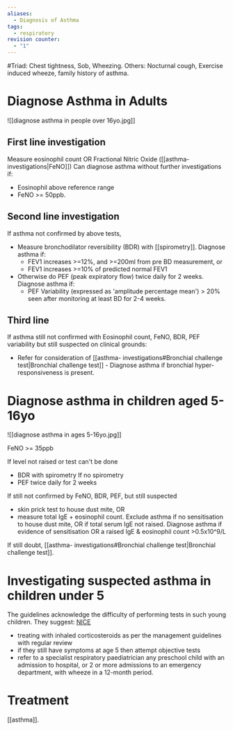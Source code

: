 ```yaml
---
aliases:
  - Diagnosis of Asthma
tags:
  - respiratory
revision counter:
  - "1"
---
```

#Triad: Chest tightness, Sob, Wheezing.
Others: Nocturnal cough, Exercise induced wheeze, family history of asthma. 
# Diagnose Asthma in Adults

![[diagnose asthma in people over 16yo.jpg]]
## First line investigation
Measure eosinophil count OR Fractional Nitric Oxide ([[asthma- investigations|FeNO]])
Can diagnose asthma without further investigations if:
- Eosinophil above reference range
- FeNO >= 50ppb.
## Second line investigation
If asthma not confirmed by above tests,
- Measure bronchodilator reversibility (BDR) with [[spirometry]]. Diagnose asthma if:
	- FEV1 increases >=12%, and >=200ml from pre BD measurement, or
	- FEV1 increases >=10% of predicted normal FEV1
- Otherwise do PEF (peak expiratory flow) twice daily for 2 weeks. Diagnose asthma if:
	- PEF Variability (expressed as 'amplitude percentage mean') > 20%  seen after monitoring at least BD for 2-4 weeks. 
## Third line
If asthma still not confirmed with Eosinophil count, FeNO, BDR, PEF variability but still suspected on clinical grounds:
- Refer for consideration of [[asthma- investigations#Bronchial challenge test|Bronchial challenge test]] - Diagnose asthma if bronchial hyper-responsiveness is present.

# Diagnose asthma in children aged 5-16yo
![[diagnose asthma in ages 5-16yo.jpg]]

FeNO >= 35ppb

If level not raised or test can't be done
- BDR with spirometry
If no spirometry
- PEF twice daily for 2 weeks

If still not confirmed by FeNO, BDR, PEF, but still suspected
- skin prick test to house dust mite, OR
- measure total IgE + eosinophil count.
Exclude asthma if no sensitisation to house dust mite, OR if total serum IgE not raised. 
Diagnose asthma if evidence of sensitisation OR a raised IgE & eosinophil count >0.5x10^9/L

If still doubt, [[asthma- investigations#Bronchial challenge test|Bronchial challenge test]].

# Investigating suspected asthma in children under 5
The guidelines acknowledge the difficulty of performing tests in such young children. They suggest: [NICE](https://www.nice.org.uk/guidance/ng245/chapter/Recommendations#objective-tests-for-diagnosing-asthma-in-adults-young-people-and-children-aged-5-to-16-with-a:~:text=Diagnosis%20is%20hard%20in%20this%20age%20group%20because%20it%20is%20difficult%20to%20do%20the%20tests "NICE - 2024 Asthma: diagnosis, monitoring and chronic asthma management (BTS, NICE, SIGN)")  
- treating with inhaled corticosteroids as per the management guidelines with regular review
- if they still have symptoms at age 5 then attempt objective tests
- refer to a specialist respiratory paediatrician any preschool child with an admission to hospital, or 2 or more admissions to an emergency department, with wheeze in a 12-month period.
# Treatment
[[asthma]]. 